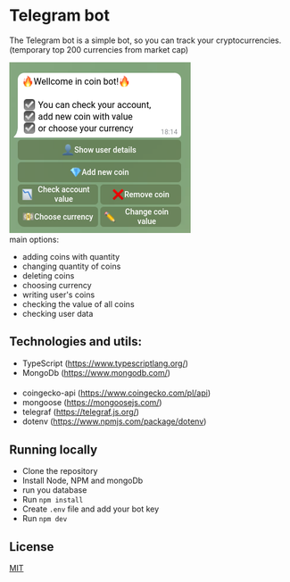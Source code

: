 # Telegram bot

The Telegram bot is a simple bot, so you can track your cryptocurrencies.  
(temporary top 200 currencies from market cap)

![Bot](readme-assets/start.png 'bot screen shot')  
main options:

- adding coins with quantity
- changing quantity of coins
- deleting coins
- choosing currency
- writing user's coins
- checking the value of all coins
- checking user data

## Technologies and utils:

- TypeScript (https://www.typescriptlang.org/)
- MongoDb (https://www.mongodb.com/)

####

- coingecko-api (https://www.coingecko.com/pl/api)
- mongoose (https://mongoosejs.com/)
- telegraf (https://telegraf.js.org/)
- dotenv (https://www.npmjs.com/package/dotenv)

## Running locally

- Clone the repository
- Install Node, NPM and mongoDb
- run you database
- Run `npm install`
- Create `.env` file and add your bot key
- Run `npm dev`

## License

[MIT](https://choosealicense.com/licenses/mit/)